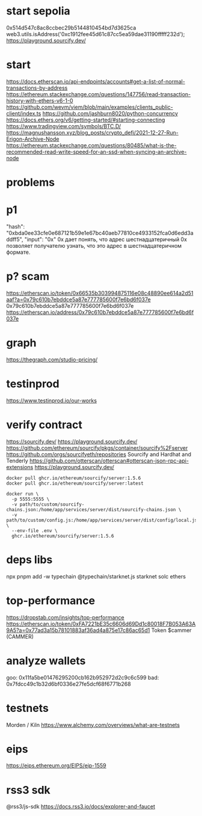 # start sepolia
0x514d547c8ac8ccbec29b5144810454bd7d3625ca
web3.utils.isAddress('0xc1912fee45d61c87cc5ea59dae31190fffff232d');
https://playground.sourcify.dev/

# start
https://docs.etherscan.io/api-endpoints/accounts#get-a-list-of-normal-transactions-by-address
https://ethereum.stackexchange.com/questions/147756/read-transaction-history-with-ethers-v6-1-0
https://github.com/wevm/viem/blob/main/examples/clients_public-client/index.ts
https://github.com/jashburn8020/python-concurrency
https://docs.ethers.org/v6/getting-started/#starting-connecting
https://www.tradingview.com/symbols/BTC.D/
https://magnushansson.xyz/blog_posts/crypto_defi/2021-12-27-Run-Erigon-Archive-Node
https://ethereum.stackexchange.com/questions/80485/what-is-the-recommended-read-write-speed-for-an-ssd-when-syncing-an-archive-node
# problems
# p1
"hash": "0xbda0ee33cfe0e687121b59e1e67bc40aeb77810ce4933152fca0d6edd3addff5",
"input": "0x"
0x дает понять, что адрес шестнадцатеричный
0x позволяет получателю узнать, что это адрес в шестнадцатеричном формате.

# p? scam
https://etherscan.io/token/0x66535b303994875116e08c48890ee614a2d51aaf?a=0x79c610b7ebddce5a87e777785600f7e6bd6f037e
0x79c610b7ebddce5a87e777785600f7e6bd6f037e
https://etherscan.io/address/0x79c610b7ebddce5a87e777785600f7e6bd6f037e

# graph
https://thegraph.com/studio-pricing/
# testinprod
https://www.testinprod.io/our-works
# verify contract
https://sourcify.dev/
https://playground.sourcify.dev/
https://github.com/ethereum/sourcify/pkgs/container/sourcify%2Fserver
https://github.com/orgs/sourcifyeth/repositories
Sourcify and Hardhat and Tenderly
https://github.com/otterscan/otterscan#otterscan-json-rpc-api-extensions
https://playground.sourcify.dev/
```shell
docker pull ghcr.io/ethereum/sourcify/server:1.5.6
docker pull ghcr.io/ethereum/sourcify/server:latest
```
```shell
docker run \
  -p 5555:5555 \
  -v path/to/custom/sourcify-chains.json:/home/app/services/server/dist/sourcify-chains.json \
  -v path/to/custom/config.js:/home/app/services/server/dist/config/local.js \
  --env-file .env \
  ghcr.io/ethereum/sourcify/server:1.5.6
```
# deps libs
npx pnpm add -w typechain @typechain/starknet.js starknet solc ethers
# top-performance
https://dropstab.com/insights/top-performance
https://etherscan.io/token/0xFA7221bE35c6606d69Dd1c80018F7B053A63A9A5?a=0x77ad3a15b78101883af36ad4a875e17c86ac65d1
Token
$cammer (CAMMER)
# analyze wallets
goo: 0x11fa5be01476295200cb162b952972d2c9c6c599
bad: 0x7fdcc49c1b32d6bf0336e27fe5dcf68f6771b268
# testnets
Morden / Kiln
https://www.alchemy.com/overviews/what-are-testnets
# eips
https://eips.ethereum.org/EIPS/eip-1559
# rss3 sdk
@rss3/js-sdk
https://docs.rss3.io/docs/explorer-and-faucet